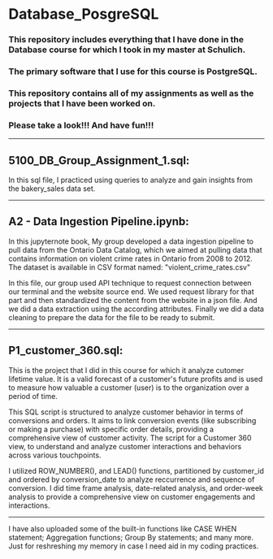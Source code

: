 # Database_PosgreSQL
### This repository includes everything that I have done in the Database course for which I took in my master at Schulich.
### The primary software that I use for this course is PostgreSQL.
### This repository contains all of my assignments as well as the projects that I have been worked on.
### Please take a look!!! And have fun!!!
-------------------------------------------------------------------------------------------------------------------------------------------------------------------
## 5100_DB_Group_Assignment_1.sql:
In this sql file, I practiced using queries to analyze and gain insights from the bakery_sales data set.

-------------------------------------------------------------------------------------------------------------------------------------------------------------------
## A2 - Data Ingestion Pipeline.ipynb:
In this jupyternote book, My group developed a data ingestion pipeline to pull data from the Ontario Data Catalog, which we aimed at pulling data that contains information on violent crime rates in Ontario from 2008 to 2012. The dataset is available in CSV format named: "violent_crime_rates.csv"

In this file, our group used API technique to request connection between our terminal and the website source end. We used request library for that part and then standardized the content from the website in a json file. And we did a data extraction using the according attributes. Finally we did a data cleaning to prepare the data for the file to be ready to submit.

-------------------------------------------------------------------------------------------------------------------------------------------------------------------
## P1_customer_360.sql:
This is the project that I did in this course for which it analyze cutomer lifetime value. 
It is a valid forecast of a customer's future profits and is used to measure how valuable a customer (user) is to the organization over a period of time.

This SQL script is structured to analyze customer behavior in terms of conversions and orders.
It aims to link conversion events (like subscribing or making a purchase) with specific order details, providing a comprehensive view of customer activity.
The script for a Customer 360 view, to understand and analyze customer interactions and behaviors across various touchpoints.

I utilized ROW_NUMBER(), and LEAD() functions, partitioned by customer_id and ordered by conversion_date to analyze reccurrence and sequence of conversion.
I did time frame analysis, date-related analysis, and order-week analysis to provide a comprehensive view on customer engagements and interactions.

-------------------------------------------------------------------------------------------------------------------------------------------------------------------
I have also uploaded some of the built-in functions like CASE WHEN statement; Aggregation functions; Group By statements; and many more. Just for reshreshing my memory in case I need aid in my coding practices.
